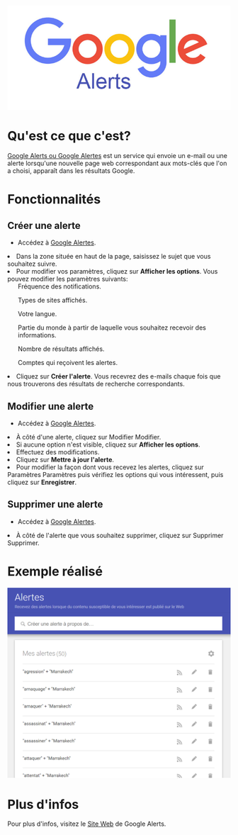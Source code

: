 ![logo](images/googlelogo.jpg)

# Qu'est ce que c'est?

<a href="https://www.google.co.ma/alerts">Google Alerts ou Google Alertes</a> est un service qui envoie un e-mail ou une alerte lorsqu'une nouvelle page web correspondant aux mots-clés que l'on a choisi, apparaît dans les résultats Google.

# Fonctionnalités

## Créer une alerte
- Accédez à <a href="https://www.google.co.ma/alerts">Google Alertes</a>.</li>
<li>Dans la zone située en haut de la page, saisissez le sujet que vous souhaitez suivre.</li>
<li>Pour modifier vos paramètres, cliquez sur <b>Afficher les options</b>. Vous pouvez modifier les paramètres suivants:
<ul> Fréquence des notifications.</ul>
<ul> Types de sites affichés.</ul>
<ul> Votre langue.</ul>
<ul> Partie du monde à partir de laquelle vous souhaitez recevoir des informations.</ul>
<ul> Nombre de résultats affichés.</ul>
<ul> Comptes qui reçoivent les alertes.</ul>
</li>
<li>Cliquez sur <b>Créer l'alerte</b>. Vous recevrez des e-mails chaque fois que nous trouverons des résultats de recherche correspondants.</li>

## Modifier une alerte
- Accédez à <a href="https://www.google.co.ma/alerts">Google Alertes</a>.</li>
<li>À côté d'une alerte, cliquez sur Modifier Modifier.</li>
<li>Si aucune option n'est visible, cliquez sur <b>Afficher les options</b>.</li>
<li>Effectuez des modifications.</li>
<li>Cliquez sur <b>Mettre à jour l'alerte</b>.</li>
<li>Pour modifier la façon dont vous recevez les alertes, cliquez sur Paramètres Paramètres puis vérifiez les options qui vous intéressent, puis cliquez sur <b>Enregistrer</b>.</li>


## Supprimer une alerte
- Accédez à <a href="https://www.google.co.ma/alerts">Google Alertes</a>.</li>
<li>À côté de l'alerte que vous souhaitez supprimer, cliquez sur Supprimer Supprimer.</li>



# Exemple réalisé


![image](images/google.png)

# Plus d'infos

Pour plus d'infos, visitez le <a href="https://www.google.co.ma/alerts">Site Web</a> de Google Alerts.